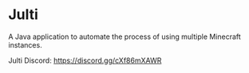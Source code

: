 # Julti
 A Java application to automate the process of using multiple Minecraft instances.

Julti Discord: <https://discord.gg/cXf86mXAWR>
